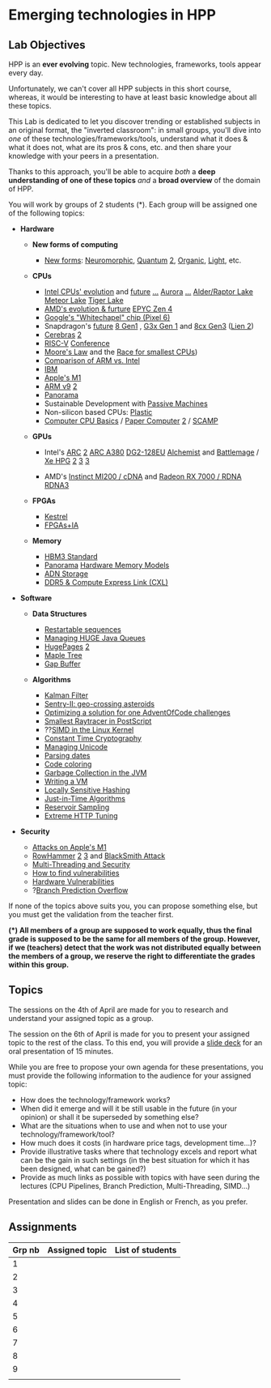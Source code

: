# Emerging technologies in HPP

## Lab Objectives

HPP is an **ever evolving** topic. New technologies, frameworks, tools
appear every day.

Unfortunately, we can't cover all HPP subjects in this short course,
whereas, it would be interesting to have at least basic knowledge
about all these topics.

This Lab is dedicated to let you discover trending or established
subjects in an original format, the "inverted classroom": in small
groups, you'll dive into *one* of these technologies/frameworks/tools,
understand what it does & what it does not, what are its pros &
cons, etc. and then share your knowledge with your peers in a
presentation.

Thanks to this approach, you'll be able to acquire *both* a **deep
understanding of one of these topics** *and* a **broad overview** of
the domain of HPP.

You will work by groups of 2 students (*). Each group will be assigned
one of the following topics:

- **Hardware**
  - **New forms of computing**
     - [New forms](https://www.youtube.com/watch?v=xNDInhRni_c): [Neuromorphic](https://www.zdnet.fr/actualites/intel-lance-la-deuxieme-generation-de-sa-puce-neuromorphique-loihi-39930129.htm), [Quantum](https://www.zdnet.fr/actualites/intel-lance-la-deuxieme-generation-de-sa-puce-neuromorphique-loihi-39930129.htm) [2](https://www.youtube.com/watch?v=maZnwuGxAA8), [Organic](https://www.youtube.com/watch?v=F7REp0Y9edA), [Light](https://www.youtube.com/watch?v=pBL6YyXL1lc&t=2693s), etc.

  - **CPUs**
      - [Intel CPUs' evolution](https://www.phoronix.com/scan.php?page=news_item&px=ADL-To-SNB-Kaveri-Benchmarks) and [future](https://www.numerama.com/tech/729285-quest-ce-que-lere-angstrom-des-processeurs-promise-par-intel.html) [...](https://www.inpact-hardware.com/article/2765/idaville-intel-se-prepare-a-remplacer-ses-xeon-d) [Aurora](https://www.generation-nt.com/intel-aurora-supercalculateur-2-exaflops-actualite-1994108.html) [...](https://www.phoronix.com/scan.php?page=news_item&px=Intel-ORM-Code-Samples) [Alder/Raptor Lake](https://www.generation-nt.com/intel-alder-lake-hx-processeur-raptor-lake-actualite-1989156.html) [Meteor Lake](https://www.generation-nt.com/intel-meteor-lake-gravure-7-nm-actualite-1988503.html) [Tiger Lake](https://www.zdnet.fr/actualites/intel-presente-sa-nouvelle-generation-de-processeurs-tiger-lake-h-39922523.htm)
      - [AMD's evolution & furture](https://www.generation-nt.com/amd-epyc-genoa-zen-4-sp5-caracteristiques-actualite-1991392.html) [EPYC Zen 4](https://www.inpact-hardware.com/article/2555/bergamo-amd-preparerait-epyc-zen-4-a-128-curs-different-genoa)
      - [Google's "Whitechapel" chip (Pixel 6)](https://www.osnews.com/story/133254/pixel-6-will-be-powered-by-new-google-made-whitechapel-chip/)
      - Snapdragon's [future](https://hardware.slashdot.org/story/21/11/16/1624239/qualcomms-next-gen-cpu-for-pcs-will-take-on-apples-m-series-chips-in-2023) [8 Gen1](https://www.tomsguide.com/news/snapdragon-8-gen-1) , [G3x Gen 1](https://www.tomsguide.com/news/snapdragon-g3x-gen-1) and [8cx Gen3](https://www.01net.com/actualites/qualcomm-lance-deux-nouvelles-puces-arm-pour-pc-et-s-attaquera-au-m1-d-apple-fin-2022-2052078.html) ([Lien 2](https://www.generation-nt.com/qualcomm-snapdragon-8cx-gen-3-puce-arm-pc-portable-actualite-1995414.html))
      - [Cerebras](https://www.generation-nt.com/cerebras-wse-generation-2-processeur-geant-caracteristiques-actualite-1987409.html) [2](https://www.newyorker.com/tech/annals-of-technology/the-worlds-largest-computer-chip)
      - [RISC-V](https://en.wikipedia.org/wiki/RISC-V) [Conference](https://www.phoronix.com/scan.php?page=news_item&px=RISC-V-Summit-2021)
      - [Moore's Law](https://en.wikipedia.org/wiki/Moore%27s_law) and the [Race for smallest CPUs](https://www.anandtech.com/show/16656/ibm-creates-first-2nm-chip))
      - [Comparison of ARM vs. Intel](https://www.androidauthority.com/arm-vs-x86-key-differences-explained-568718/)
      - [IBM](https://slashdot.org/story/21/09/05/0321217/ibms-new-mainframe-7nm-cpu-telum-16-cores-at-5ghz-virtual-l3-and-l4-cache)
      - [Apple's M1](https://i.blackhat.com/USA21/Wednesday-Handouts/us-21-Reverse-Engineering-The-M1.pdf)
      - [ARM v9](https://www.anandtech.com/show/16693/arm-announces-mobile-armv9-cpu-microarchitectures-cortexx2-cortexa710-cortexa510) [2](https://www.phoronix.com/scan.php?page=news_item&px=Arm-Cortex-X2)
      - [Panorama](https://www.osnews.com/story/134410/intel-amd-nvidia-announce-tons-of-new-products/)
      - Sustainable Development with [Passive Machines](https://www.inpact-hardware.com/article/2756/noctua-nh-p1-machine-100-passive-avec-core-i7-11700-cest-possible)
      - Non-silicon based CPUs: [Plastic](https://www.generation-nt.com/arm-plasticarm-puce-cortex-m0-plastique-actualite-1990701.html)
      - [Computer CPU Basics](https://www.cs.drexel.edu/~bls96/museum/cardiac.html) / [Paper Computer](https://www.oldcomputerbooks.com/pages/books/R262/rollin-mayer/papac-00-a-do-it-yourself-paper-computer-in-communications-of-the-acm-september-1959) [2](https://ieeexplore.ieee.org/stamp/stamp.jsp?reload=true&arnumber=5222588&tag=1) /  [SCAMP](https://incoherency.co.uk/blog/stories/scamp-lives.html)

  - **GPUs**
      - Intel's [ARC](https://www.generation-nt.com/intel-arc-alchemist-carte-graphique-actualite-1995826.html) [2](https://www.generation-nt.com/intel-arc-carte-graphique-overclocking-actualite-1991622.html) [ARC A380](https://www.generation-nt.com/intel-arc-a380-carte-graphique-128eu-caracteristiques-actualite-1995439.html) [DG2-128EU](https://www.generation-nt.com/intel-arc-alchemist-dg2-128eu-actualite-1995037.html) [Alchemist](https://www.generation-nt.com/intel-arc-alchemist-512eu-benchmark-actualite-1997013.html) and [Battlemage](https://www.generation-nt.com/intel-arc-battlemage-carte-graphique-actualite-1996248.html) / [Xe HPG](https://www.generation-nt.com/intel-dg2-xe-hpg-carte-graphique-gaming-caracteristiques-actualite-1985783.html) [2](https://www.generation-nt.com/intel-xe-hpg-architecture-graphique-carte-gaming-teaser-actualite-1986282.html) [3](https://www.generation-nt.com/intel-dg2-xe-hpg-carte-graphique-performances-actualite-1989477.html) [3](https://www.generation-nt.com/intel-dg2-xe-hpg-gpu-teasing-raja-koduri-actualite-1988802.html)

      - AMD's [Instinct MI200 / cDNA](https://www.generation-nt.com/amd-instinct-mi200-cdna-2-accelerateur-gpu-aldebaran-actualite-1991351.html) and [Radeon RX 7000 / RDNA](https://www.generation-nt.com/amd-radeon-rx-7000-gpu-carte-graphique-rdna-3-actualite-1991444.html) [RDNA3](https://www.generation-nt.com/amd-navi-31-rdna-3-carte-graphique-performances-actualite-1987866.html)

  - **FPGAs**
      - [Kestrel](https://www.talospace.com/2021/10/first-flight-of-kestrel-fpga-openpower.html)
      - [FPGAs+IA](https://www.zdnet.fr/actualites/xilinx-et-numenta-annoncent-une-acceleration-spectaculaire-sur-les-reseaux-neuronaux-la-fin-des-gpu-nvidia-39923073.htm)

  - **Memory**
      - [HBM3 Standard](https://www.phoronix.com/scan.php?page=news_item&px=JEDEC-HBM3)
      - [Panorama](https://www.google.fr/search?source=hp&q=Emerged%20and%20emerging%20memory%20technologies%20disrupting%20the%20data%20world) [Hardware Memory Models](https://research.swtch.com/hwmm)
      - [ADN Storage](https://www.lemagit.fr/actualites/252498813/Stockage-Iridia-developpe-une-puce-a-base-dADN)
      - [DDR5 & Compute Express Link (CXL)](https://www.inpact-hardware.com/article/2464/samsung-annonce-module-ddr5-exploitant-compute-express-link-cxl)

- **Software**
  - **Data Structures**
      - [Restartable sequences](https://lwn.net/Articles/883104/)
      - [Managing HUGE Java Queues](https://dzone.com/articles/java-creating-terabyte-sized-queues-with-low-laten-1)
      - [HugePages](https://wiki.debian.org/Hugepages) [2](https://dbsysupgrade.com/what-are-transparent-hugepages/)
      - [Maple Tree](https://www.phoronix.com/scan.php?page=news_item&px=Linux-Maple-Tree-2021)
      - [Gap Buffer](https://en.wikipedia.org/wiki/Gap_buffer)

  - **Algorithms**
      - [Kalman Filter](https://www.bzarg.com/p/how-a-kalman-filter-works-in-pictures/)
      - [Sentry-II: geo-crossing asteroids](https://www.zdnet.fr/actualites/zd-tech-sentry-ii-l-algorithme-qui-doit-eviter-l-armagedon-39934057.htm)
      - [Optimizing a solution for one AdventOfCode challenges](https://blog.siraben.dev/2021/12/28/aoc-speedup.html)
      - [Smallest Raytracer in PostScript](https://gist.github.com/grkvlt/2651230)
      - ??[SIMD in the Linux Kernel](https://www.phoronix.com/scan.php?page=news_item&px=AVX-SM3-Linux-Kernel)
      - [Constant Time Cryptography](https://cpl.thalesgroup.com/2020/03/24/bitslicing-constant-time-cryptography)
      - [Managing Unicode](https://www.osnews.com/story/134307/diacritical-marks-in-unicode/)
      - [Parsing dates](https://codeblog.jonskeet.uk/2015/05/05/common-mistakes-in-datetime-formatting-and-parsing/)
      - [Code coloring](https://code.visualstudio.com/blogs/2021/09/29/bracket-pair-colorization)
      - [Garbage Collection in the JVM](https://developers.redhat.com/articles/2021/09/16/shenandoah-openjdk-17-sub-millisecond-gc-pauses)
      - [Writing a VM](https://www.andreinc.net/2021/12/01/writing-a-simple-vm-in-less-than-125-lines-of-c)
      - [Locally Sensitive Hashing](http://tylerneylon.com/a/lsh1/)
      - [Just-in-Time Algorithms](http://eecs.ucf.edu/~dcm/Teaching/COT4810-Spring2011/Literature/JustInTimeCompilation.pdf)
      - [Reservoir Sampling](https://en.wikipedia.org/wiki/Reservoir_sampling)
      - [Extreme HTTP Tuning](https://talawah.io/blog/extreme-http-performance-tuning-one-point-two-million/)

- **Security**
  - [Attacks on Apple's M1](https://www.phoronix.com/scan.php?page=news_item&px=Apple-M1-M1RACLES)
  - [RowHammer](https://en.wikipedia.org/wiki/Row_hammer) [2](https://www.wired.com/story/rowhammer-half-double-attack-bit-flips/) [3](https://thehackernews.com/2021/05/google-researchers-discover-new-variant.html) and [BlackSmith Attack](https://thehackernews.com/2021/11/new-blacksmith-exploit-bypasses-current.html)
  - [Multi-Threading and Security](https://utcc.utoronto.ca/~cks/space/blog/tech/SMTSecurityUncertainty)
  - [How to find vulnerabilities](https://vuls.cert.org/confluence/display/Wiki/2021/06/21/Finding+Privilege+Escalation+Vulnerabilities+in+Windows+using+Process+Monitor)
  - [Hardware Vulnerabilities](https://www.youtube.com/watch?v=jmTwlEh8L7g)
  - ?[Branch Prediction Overflow](https://blog.cloudflare.com/branch-predictor/)

If none of the topics above suits you, you can propose something else, but you must get the validation from the teacher first.

**(*) All members of a group are supposed to work equally, thus the final grade is supposed to be the same for all members of the group. However, if we (teachers) detect that the work was not distributed equally between the members of a group, we reserve the right to differentiate the grades within this group.**

## Topics

The sessions on the 4th of April are made for you to research and understand your assigned topic as a group.

The session on the 6th of April is made for you to present your assigned topic to the rest of the class.
To this end, you will provide a [slide deck](https://mootse.telecom-st-etienne.fr/mod/assign/view.php?id=16924) for an oral presentation of 15 minutes.

While you are free to propose your own agenda for these presentations, you must provide the following information to the audience for your assigned topic:
- How does the technology/framework works?
- When did it emerge and will it be still usable in the future (in your opinion) or shall it be superseded by something else?
- What are the situations when to use and when not to use your technology/framework/tool?
- How much does it costs (in hardware price tags, development time...)?
- Provide illustrative tasks where that technology excels and report what can be the gain in such settings (in the best situation for which it has been designed, what can be gained?)
- Provide as much links as possible with topics with have seen during the lectures (CPU Pipelines, Branch Prediction, Multi-Threading, SIMD...)

Presentation and slides can be done in English or French, as you prefer.

## Assignments

| Grp nb | Assigned topic | List of students |
|--------|----------------|------------------|
| 1      |                |                  |
| 2      |                |                  |
| 3      |                |                  |
| 4      |                |                  |
| 5      |                |                  |
| 6      |                |                  |
| 7      |                |                  |
| 8      |                |                  |
| 9      |                |                  |
|        |                |                  |
